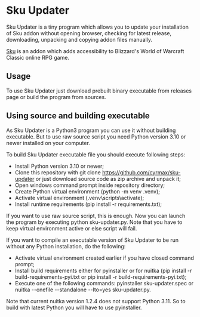 # Sku Updater

Sku Updater is a tiny program which allows you to update your installation of Sku addon without opening browser, checking for latest release, downloading, unpacking and copying addon files manually.

[Sku](https://duugu.github.com/Sku) is an addon which adds accessibility to Blizzard's World of Warcraft Classic online RPG game.


## Usage

To use Sku Updater just download prebuilt binary executable from releases page or build the program from sources.


## Using source and building executable

As Sku Updater is a Python3 program you can use it without building executable. 
But to use raw source script you need Python version 3.10 or newer installed on your computer.

To build Sku Updater executable file you should execute following steps:

* Install Python version 3.10 or newer;
* Clone this repository with git clone https://github.com/cyrmax/sku-updater or just download source code as zip archive and unpack it;
* Open windows command prompt inside repository directory;
* Create Python virtual environment (python -m venv .venv);
* Activate virtual environment (.venv\scripts\activate);
* Install runtime requirements (pip install -r requirements.txt);

If you want to use raw source script, this is enough. Now you can launch the program by executing python sku-updater.py. 
Note that you have to keep virtual environment active or else script will fail.

If you want to compile an executable version of Sku Updater to be run without any Python installation, do the following:

* Activate virtual environment created earlier if you have closed command prompt;
* Install build requirements either for pyinstaller or for nuitka (pip install -r build-requirements-pyi.txt or pip install -r build-requirements-pyi.txt);
* Execute one of the following commands: pyinstaller sku-updater.spec or nuitka --onefile --standalone --lto=yes sku-updater.py.

Note that current nuitka version 1.2.4 does not support Python 3.11.
So to build with latest Python you will have to use pyinstaller.
